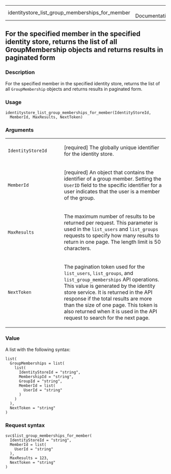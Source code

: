 <table style="width: 100%;">
<tbody>
<tr class="odd">
<td>identitystore_list_group_memberships_for_member</td>
<td style="text-align: right;">R Documentation</td>
</tr>
</tbody>
</table>

## For the specified member in the specified identity store, returns the list of all GroupMembership objects and returns results in paginated form

### Description

For the specified member in the specified identity store, returns the
list of all `GroupMembership` objects and returns results in paginated
form.

### Usage

    identitystore_list_group_memberships_for_member(IdentityStoreId,
      MemberId, MaxResults, NextToken)

### Arguments

<table>
<colgroup>
<col style="width: 35%" />
<col style="width: 65%" />
</colgroup>
<tbody>
<tr class="odd">
<td><code
id="identitystore_list_group_memberships_for_member_:_IdentityStoreId">IdentityStoreId</code></td>
<td><p>[required] The globally unique identifier for the identity
store.</p></td>
</tr>
<tr class="even">
<td><code
id="identitystore_list_group_memberships_for_member_:_MemberId">MemberId</code></td>
<td><p>[required] An object that contains the identifier of a group
member. Setting the <code>UserID</code> field to the specific identifier
for a user indicates that the user is a member of the group.</p></td>
</tr>
<tr class="odd">
<td><code
id="identitystore_list_group_memberships_for_member_:_MaxResults">MaxResults</code></td>
<td><p>The maximum number of results to be returned per request. This
parameter is used in the <code>list_users</code> and
<code>list_groups</code> requests to specify how many results to return
in one page. The length limit is 50 characters.</p></td>
</tr>
<tr class="even">
<td><code
id="identitystore_list_group_memberships_for_member_:_NextToken">NextToken</code></td>
<td><p>The pagination token used for the <code>list_users</code>,
<code>list_groups</code>, and <code>list_group_memberships</code> API
operations. This value is generated by the identity store service. It is
returned in the API response if the total results are more than the size
of one page. This token is also returned when it is used in the API
request to search for the next page.</p></td>
</tr>
</tbody>
</table>

### Value

A list with the following syntax:

    list(
      GroupMemberships = list(
        list(
          IdentityStoreId = "string",
          MembershipId = "string",
          GroupId = "string",
          MemberId = list(
            UserId = "string"
          )
        )
      ),
      NextToken = "string"
    )

### Request syntax

    svc$list_group_memberships_for_member(
      IdentityStoreId = "string",
      MemberId = list(
        UserId = "string"
      ),
      MaxResults = 123,
      NextToken = "string"
    )
